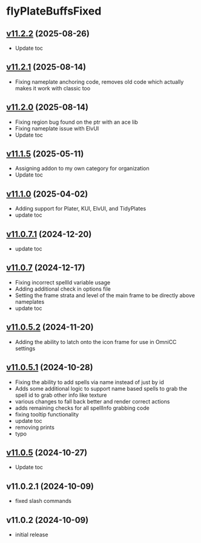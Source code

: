 # flyPlateBuffsFixed

## [v11.2.2](https://github.com/rbgdevx/flyPlateBuffsFixed/releases/tag/v11.2.2) (2025-08-26)

- Update toc

## [v11.2.1](https://github.com/rbgdevx/flyPlateBuffsFixed/releases/tag/v11.2.1) (2025-08-14)

- Fixing nameplate anchoring code, removes old code which actually makes it work with classic too

## [v11.2.0](https://github.com/rbgdevx/flyPlateBuffsFixed/releases/tag/v11.2.0) (2025-08-14)

- Fixing region bug found on the ptr with an ace lib
- Fixing nameplate issue with ElvUI
- Update toc

## [v11.1.5](https://github.com/rbgdevx/flyPlateBuffsFixed/releases/tag/v11.1.5) (2025-05-11)

- Assigning addon to my own category for organization
- Update toc

## [v11.1.0](https://github.com/rbgdevx/flyPlateBuffsFixed/releases/tag/v11.1.0) (2025-04-02)

- Adding support for Plater, KUI, ElvUI, and TidyPlates
- update toc

## [v11.0.7.1](https://github.com/rbgdevx/flyPlateBuffsFixed/releases/tag/v11.0.7.1) (2024-12-20)

- update toc

## [v11.0.7](https://github.com/rbgdevx/flyPlateBuffsFixed/releases/tag/v11.0.7) (2024-12-17)

- Fixing incorrect spellId variable usage
- Adding additional check in options file
- Setting the frame strata and level of the main frame to be directly above nameplates
- update toc

## [v11.0.5.2](https://github.com/rbgdevx/flyPlateBuffsFixed/releases/tag/v11.0.5.2) (2024-11-20)

- Adding the ability to latch onto the icon frame for use in OmniCC settings

## [v11.0.5.1](https://github.com/rbgdevx/flyPlateBuffsFixed/releases/tag/v11.0.5.1) (2024-10-28)

- Fixing the ability to add spells via name instead of just by id
- Adds some additional logic to support name based spells to grab the spell id to grab other info like texture
- various changes to fall back better and render correct actions
- adds remaining checks for all spellInfo grabbing code
- fixing tooltip functionality
- update toc
- removing prints
- typo

## [v11.0.5](https://github.com/rbgdevx/flyPlateBuffsFixed/releases/tag/v11.0.5) (2024-10-27)

- Update toc

## v11.0.2.1 (2024-10-09)

- fixed slash commands

## v11.0.2 (2024-10-09)

- initial release
